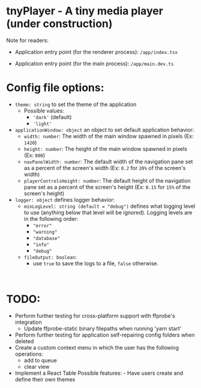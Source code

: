 # tnyPlayer - A tiny media player (under construction)

Note for readers:

-   Application entry point (for the renderer process): `/app/index.tsx`

-   Application entry point (for the main process): `/app/main.dev.ts`

# Config file options:

-   `theme: string` to set the theme of the application
    -   Possible values:
        -   `'dark'` (default)
        -   `'light'`
-   `applicationWindow: object` an object to set default application behavior:
    -   `width: number`: The width of the main window spawned in pixels (Ex: `1420`)
    -   `height: number`: The height of the main window spawned in pixels (Ex: `800`)
    -   `navPanelWidth: number`: The default width of the navigation pane set as a percent of the screen's width (Ex: `0.2` for `20%` of the screen's width)
    -   `playerControlsHeight: number`: The default height of the navigation pane set as a percent of the screen's height (Ex: `0.15` for `15%` of the screen's height)
-   `logger: object` defines logger behavior:
    -   `minLogLevel: string (default = "debug")` defines what logging level to use (anything below that level will be ignored). Logging levels are in the following order:
        -   `"error"`
        -   `"warning"`
        -   `"database"`
        -   `"info"`
        -   `"debug"`
    -   `fileOutput: boolean`:
        -   use `true` to save the logs to a file, `false` otherwise.

<br>

# TODO:

-   Perform further testing for cross-platform support with ffprobe's integration
    -   Update ffprobe-static binary filepaths when running 'yarn start'
-   Perform further testing for application self-repairing config folders when deleted
-   Create a custom context menu in which the user has the following operations:
    -   add to queue
    -   clear view
-   Implement a React Table
    Possible features: - Have users create and define their own themes

<br/>

